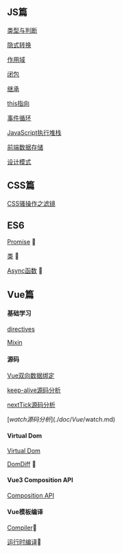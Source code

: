 ## JS篇

[类型与判断](./doc/JS/类型与判断.md)

[隐式转换](./doc/JS/隐式转换.md)

[作用域](./doc/JS/作用域.md)

[闭包](./doc/JS/闭包.md)

[继承 ](./doc/JS/继承.md)

[this指向](./doc/JS/this指向.md)

[事件循环](./doc/JS/事件循环.md)

[JavaScript执行堆栈](./doc/JS/JavaScript执行堆栈.md)

[前端数据存储](./doc/JS/前端数据存储.md)

[设计模式](./doc/JS/设计模式.md)

## CSS篇

[CSS骚操作之滤镜](./doc/CSS/CSS骚操作之滤镜.md)

## ES6 

[Promise](./doc/ES6/Promise.md) 🍊

[类](./doc/ES6/类.md) 🍊

[Async函数](./doc/ES6/Async函数.md) 🍊

## Vue篇

#### 基础学习

[directives](./doc/Vue/directives.md)

[Mixin](./doc/Vue/Mixin.md)

#### 源码

[Vue双向数据绑定](./doc/Vue/Vue双向数据绑定.md)

[keep-alive源码分析](./doc/Vue/keepalive.md)

[nextTick源码分析](./doc/Vue/nextTick.md)

[$watch源码分析](./doc/Vue/$watch.md)

####  Virtual Dom

[Virtual Dom](./doc/Vue/Virtual-DOM.md)

[DomDiff](./doc/Vue/DomDoff.md) 🍊

#### Vue3 Composition API

[Composition API](./doc/Vue/Vue3.x新特性.md)

#### Vue模板编译

[Compiler]()🍊

[运行时编译]()🍊